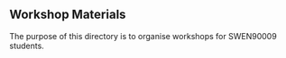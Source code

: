 ## Workshop Materials

The purpose of this directory is to organise workshops for SWEN90009 students.

